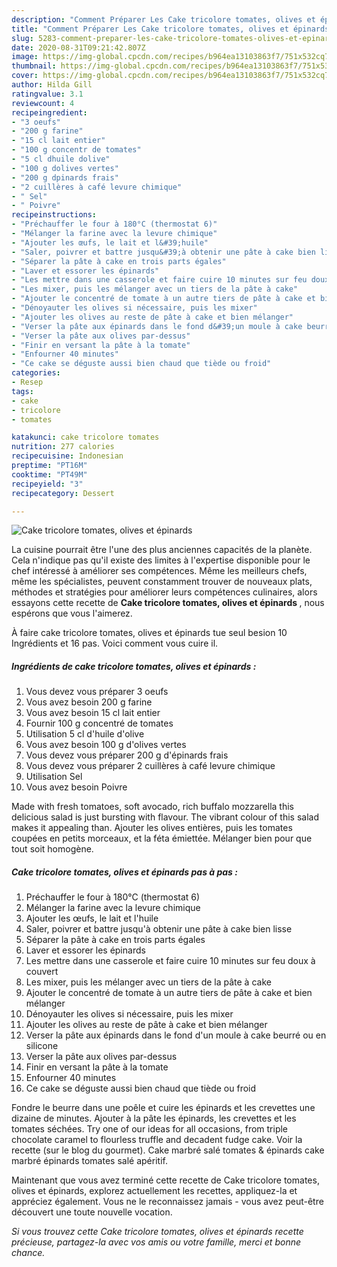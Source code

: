 ```yaml
---
description: "Comment Préparer Les Cake tricolore tomates, olives et épinards"
title: "Comment Préparer Les Cake tricolore tomates, olives et épinards"
slug: 5283-comment-preparer-les-cake-tricolore-tomates-olives-et-epinards
date: 2020-08-31T09:21:42.807Z
image: https://img-global.cpcdn.com/recipes/b964ea13103863f7/751x532cq70/cake-tricolore-tomates-olives-et-epinards-photo-principale-de-la-recette.jpg
thumbnail: https://img-global.cpcdn.com/recipes/b964ea13103863f7/751x532cq70/cake-tricolore-tomates-olives-et-epinards-photo-principale-de-la-recette.jpg
cover: https://img-global.cpcdn.com/recipes/b964ea13103863f7/751x532cq70/cake-tricolore-tomates-olives-et-epinards-photo-principale-de-la-recette.jpg
author: Hilda Gill
ratingvalue: 3.1
reviewcount: 4
recipeingredient:
- "3 oeufs"
- "200 g farine"
- "15 cl lait entier"
- "100 g concentr de tomates"
- "5 cl dhuile dolive"
- "100 g dolives vertes"
- "200 g dpinards frais"
- "2 cuillères à café levure chimique"
- " Sel"
- " Poivre"
recipeinstructions:
- "Préchauffer le four à 180°C (thermostat 6)"
- "Mélanger la farine avec la levure chimique"
- "Ajouter les œufs, le lait et l&#39;huile"
- "Saler, poivrer et battre jusqu&#39;à obtenir une pâte à cake bien lisse"
- "Séparer la pâte à cake en trois parts égales"
- "Laver et essorer les épinards"
- "Les mettre dans une casserole et faire cuire 10 minutes sur feu doux à couvert"
- "Les mixer, puis les mélanger avec un tiers de la pâte à cake"
- "Ajouter le concentré de tomate à un autre tiers de pâte à cake et bien mélanger"
- "Dénoyauter les olives si nécessaire, puis les mixer"
- "Ajouter les olives au reste de pâte à cake et bien mélanger"
- "Verser la pâte aux épinards dans le fond d&#39;un moule à cake beurré ou en silicone"
- "Verser la pâte aux olives par-dessus"
- "Finir en versant la pâte à la tomate"
- "Enfourner 40 minutes"
- "Ce cake se déguste aussi bien chaud que tiède ou froid"
categories:
- Resep
tags:
- cake
- tricolore
- tomates

katakunci: cake tricolore tomates 
nutrition: 277 calories
recipecuisine: Indonesian
preptime: "PT16M"
cooktime: "PT49M"
recipeyield: "3"
recipecategory: Dessert

---
```



![Cake tricolore tomates, olives et épinards](https://img-global.cpcdn.com/recipes/b964ea13103863f7/751x532cq70/cake-tricolore-tomates-olives-et-epinards-photo-principale-de-la-recette.jpg)

La cuisine pourrait être l'une des plus anciennes capacités de la planète. Cela n'indique pas qu'il existe des limites à l'expertise disponible pour le chef intéressé à améliorer ses compétences. Même les meilleurs chefs, même les spécialistes, peuvent constamment trouver de nouveaux plats, méthodes et stratégies pour améliorer leurs compétences culinaires, alors essayons cette recette de <strong> Cake tricolore tomates, olives et épinards </strong>, nous espérons que vous l'aimerez.

<!--inarticleads1-->

À faire cake tricolore tomates, olives et épinards tue seul besion 10 Ingrédients et 16 pas. Voici comment vous cuire il.

##### Ingrédients de cake tricolore tomates, olives et épinards :

1. Vous devez vous préparer 3 oeufs
1. Vous avez besoin 200 g farine
1. Vous avez besoin 15 cl lait entier
1. Fournir 100 g concentré de tomates
1. Utilisation 5 cl d&#39;huile d&#39;olive
1. Vous avez besoin 100 g d&#39;olives vertes
1. Vous devez vous préparer 200 g d&#39;épinards frais
1. Vous devez vous préparer 2 cuillères à café levure chimique
1. Utilisation  Sel
1. Vous avez besoin  Poivre


Made with fresh tomatoes, soft avocado, rich buffalo mozzarella this delicious salad is just bursting with flavour. The vibrant colour of this salad makes it appealing than. Ajouter les olives entières, puis les tomates coupées en petits morceaux, et la féta émiettée. Mélanger bien pour que tout soit homogène. 

<!--inarticleads2-->

##### Cake tricolore tomates, olives et épinards pas à pas :

1. Préchauffer le four à 180°C (thermostat 6)
1. Mélanger la farine avec la levure chimique
1. Ajouter les œufs, le lait et l&#39;huile
1. Saler, poivrer et battre jusqu&#39;à obtenir une pâte à cake bien lisse
1. Séparer la pâte à cake en trois parts égales
1. Laver et essorer les épinards
1. Les mettre dans une casserole et faire cuire 10 minutes sur feu doux à couvert
1. Les mixer, puis les mélanger avec un tiers de la pâte à cake
1. Ajouter le concentré de tomate à un autre tiers de pâte à cake et bien mélanger
1. Dénoyauter les olives si nécessaire, puis les mixer
1. Ajouter les olives au reste de pâte à cake et bien mélanger
1. Verser la pâte aux épinards dans le fond d&#39;un moule à cake beurré ou en silicone
1. Verser la pâte aux olives par-dessus
1. Finir en versant la pâte à la tomate
1. Enfourner 40 minutes
1. Ce cake se déguste aussi bien chaud que tiède ou froid


Fondre le beurre dans une poêle et cuire les épinards et les crevettes une dizaine de minutes. Ajouter à la pâte les épinards, les crevettes et les tomates séchées. Try one of our ideas for all occasions, from triple chocolate caramel to flourless truffle and decadent fudge cake. Voir la recette (sur le blog du gourmet). Cake marbré salé tomates &amp; épinards cake marbré épinards tomates salé apéritif. 

<!--inarticleads1-->

<p>
Maintenant que vous avez terminé cette recette de Cake tricolore tomates, olives et épinards, explorez actuellement les recettes, appliquez-la et appréciez également. Vous ne le reconnaissez jamais - vous avez peut-être découvert une toute nouvelle vocation.
</p>

<p>
<i>Si vous trouvez cette Cake tricolore tomates, olives et épinards recette précieuse, partagez-la avec vos amis ou votre famille, merci et bonne chance.</i>
</p>
